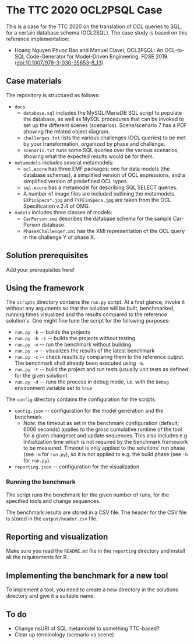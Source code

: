 # The TTC 2020 OCL2PSQL Case

This is a case for the  TTC 2020 on the translation of OCL queries to SQL, for a certain database schema (OCL2SQL).
The case study is based on this reference implementation:

* Hoang Nguyen Phuoc Bao and Manuel Clavel, OCL2PSQL: An OCL-to-SQL Code-Generator for Model-Driven Engineering, FDSE 2019. ([doi:10.1007/978-3-030-35653-8_13](http://doi.org/10.1007/978-3-030-35653-8_13))

## Case materials

The repository is structured as follows:

* `docs`:
  * `database.sql` includes the MySQL/MariaDB SQL script to populate the database, as well as MySQL procedures that can be invoked to set up the different scenes (scenarios). Scene/scenario 7 has a PDF showing the related object diagram.
  * `challenges.txt` lists the various challenges (OCL queries) to be met by your transformation, organized by phase and challenge.
  * `scenarii.txt` runs some SQL queries over the various scenarios, showing what the expected results would be for them.
* `metamodels` includes several metamodels:
  * `ocl.ecore` has three EMF packages: one for data models (the database schemas), a simplified version of OCL expressions, and a simplified version of predefined OCL types.
  * `sql.ecore` has a metamodel for describing SQL SELECT queries.
  * A number of image files are included outlining the metamodels. `EXPinSpecs*.jpg` and `TYPEinSpecs.jpg` are taken from the OCL Specification v.2.4 of OMG.
* `models` includes three classes of models:
  * `CarPerson.xmi` describes the database schema for the sample Car-Person database.
  * `PhaseXChallengeY.xmi` has the XMI representation of the OCL query in the challenge Y of phase X.

## Solution prerequisites

Add your prerequisites here!

## Using the framework

The `scripts` directory contains the `run.py` script.
At a first glance, invoke it without any arguments so that the solution will be built, benchmarked, running times visualized and the results compared to the reference solution's.
One might fine tune the script for the following purposes:
* `run.py -b` -- builds the projects
* `run.py -b -s` -- builds the projects without testing
* `run.py -m` -- run the benchmark without building
* `run.py -v` -- visualizes the results of the latest benchmark
* `run.py -c` -- check results by comparing them to the reference output. The benchmark shall already been executed using `-m`.
* `run.py -t` -- build the project and run tests (usually unit tests as defined for the given solution)
* `run.py -d` -- runs the process in debug mode, i.e. with the `Debug` environment variable set to `true`

The `config` directory contains the configuration for the scripts:
* `config.json` -- configuration for the model generation and the benchmark
  * *Note:* the timeout as set in the benchmark configuration (default: 6000 seconds) applies to the gross cumulative runtime of the tool for a given changeset and update sequences. This also includes e.g. Initialization time which is not required by the benchmark framework to be measured.
    Timeout is only applied to the solutions' run phase (see `-m` for `run.py`), so it is not applied to e.g. the build phase (see `-b` for `run.py`).
* `reporting.json` -- configuration for the visualization

### Running the benchmark

The script runs the benchmark for the given number of runs, for the specified tools and change sequences.

The benchmark results are stored in a CSV file. The header for the CSV file is stored in the `output/header.csv` file.

## Reporting and visualization

Make sure you read the `README.md` file in the `reporting` directory and install all the requirements for R.

## Implementing the benchmark for a new tool

To implement a tool, you need to create a new directory in the solutions directory and give it a suitable name.

## To do

* Change nsURI of SQL metamodel to something TTC-based?
* Clear up terminology (scenario vs scene)
